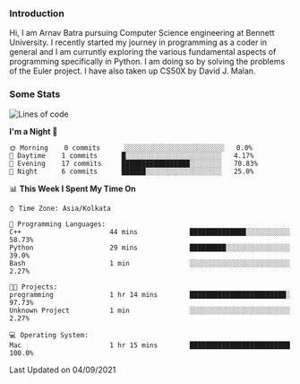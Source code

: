 ### Introduction
Hi, I am Arnav Batra pursuing Computer Science engineering at Bennett University. I recently started my journey in programming as a coder in general and I am curruntly exploring the various fundamental aspects of programming specifically in Python. 
I am doing so by solving the problems of the Euler project. 
I have also taken up CS50X by David J. Malan.

### Some Stats
<!--START_SECTION:waka-->
![Lines of code](https://img.shields.io/badge/From%20Hello%20World%20I%27ve%20Written-249%20lines%20of%20code-blue)

**I'm a Night 🦉** 

```text
🌞 Morning    0 commits      ░░░░░░░░░░░░░░░░░░░░░░░░░   0.0% 
🌆 Daytime    1 commits      █░░░░░░░░░░░░░░░░░░░░░░░░   4.17% 
🌃 Evening    17 commits     █████████████████░░░░░░░░   70.83% 
🌙 Night      6 commits      ██████░░░░░░░░░░░░░░░░░░░   25.0%

```


📊 **This Week I Spent My Time On** 

```text
⌚︎ Time Zone: Asia/Kolkata

💬 Programming Languages: 
C++                      44 mins             ██████████████░░░░░░░░░░░   58.73% 
Python                   29 mins             █████████░░░░░░░░░░░░░░░░   39.0% 
Bash                     1 min               ░░░░░░░░░░░░░░░░░░░░░░░░░   2.27%

🐱‍💻 Projects: 
programming              1 hr 14 mins        ████████████████████████░   97.73% 
Unknown Project          1 min               ░░░░░░░░░░░░░░░░░░░░░░░░░   2.27%

💻 Operating System: 
Mac                      1 hr 15 mins        █████████████████████████   100.0%

```


 Last Updated on 04/09/2021
<!--END_SECTION:waka-->
